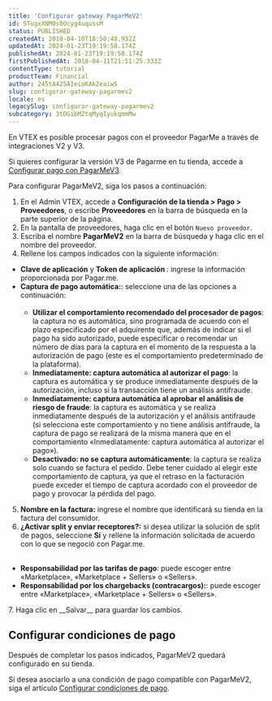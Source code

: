 ```yaml
---
title: 'Configurar gateway PagarMeV2'
id: 5TugxXNMOs0Ocyg4uqussM
status: PUBLISHED
createdAt: 2018-04-10T18:50:48.932Z
updatedAt: 2024-01-23T19:19:58.174Z
publishedAt: 2024-01-23T19:19:58.174Z
firstPublishedAt: 2018-04-11T21:51:25.333Z
contentType: tutorial
productTeam: Financial
author: 245tA425AIeioKAk2eaiwS
slug: configurar-gateway-pagarmev2
locale: es
legacySlug: configurar-gateway-pagarmev2
subcategory: 3tDGibM2tqMyqIyukqmmMw
---
```


En VTEX es posible procesar pagos con el proveedor PagarMe a través de integraciones V2 y V3.

<div class="alert alert-warning">
Si quieres configurar la versión V3 de Pagarme en tu tienda, accede a <a href="https://help.vtex.com/es/tutorial/configurar-pago-con-pagarmev3--5PMavdamrVijwIrHas9ndE">Configurar pago con PagarMeV3</a>.
</div>

Para configurar PagarMeV2, siga los pasos a continuación:

1. En el Admin VTEX, accede a __Configuración de la tienda > Pago > Proveedores__, o escribe __Proveedores__ en la barra de búsqueda en la parte superior de la página.
2. En la pantalla de proveedores, haga clic en el botón `Nuevo proveedor`.
3. Escriba el nombre __PagarMeV2__ en la barra de búsqueda y haga clic en el nombre del proveedor.
4. Rellene los campos indicados con la siguiente información:<br>
<ul>
<li><b>Clave de aplicación</b> y <b>Token de aplicación
</b>: ingrese la información proporcionada por Pagar.me.</li>
<li><b>Captura de pago automática:</b>: seleccione una de las opciones a continuación:<br><br>
    <ul>
    	<li><b>Utilizar el comportamiento recomendado del procesador de pagos</b>: la captura no es automática, sino programada de acuerdo con el plazo especificado por el adquirente que, además de indicar si el pago ha sido autorizado, puede especificar o recomendar un número de días para la captura en el momento de la respuesta a la autorización de pago (este es el comportamiento predeterminado de la plataforma).</li>
    	<li><b>Inmediatamente: captura automática al autorizar el pago</b>: la captura es automática y se produce inmediatamente después de la autorización, incluso si la transacción tiene un análisis antifraude.</li>
   		<li><b>Inmediatamente: captura automática al aprobar el análisis de riesgo de fraude</b>:  la captura es automática y se realiza inmediatamente después de la autorización y el análisis antifraude (si selecciona este comportamiento y no tiene análisis antifraude, la captura de pago se realizará de la misma manera que en el comportamiento «Inmediatamente: captura automática al autorizar el pago»).</li>
   		<li><b>Desactivado: no se captura automáticamente</b>:  la captura se realiza solo cuando se factura el pedido. Debe tener cuidado al elegir este comportamiento de captura, ya que el retraso en la facturación puede exceder el tiempo de captura acordado con el proveedor de pago y provocar la pérdida del pago.</li>
    </ul>
  </li>
</ul>

5. __Nombre en la factura:__ ingrese el nombre que identificará su tienda en la factura del consumidor.
6. __¿Activar split y enviar receptores?:__ si desea utilizar la solución de split de pagos, seleccione __Sí__ y rellene la información solicitada de acuerdo con lo que se negoció con Pagar.me. <br><br>
<ul>
  <li><b>Responsabilidad por las tarifas de pago</b>: puede escoger entre «Marketplace», «Marketplace + Sellers» o «Sellers».</li>
  <li><b>Responsabilidad por los chargebacks (contracargos):</b>:  puede escoger entre «Marketplace», «Marketplace + Sellers» o «Sellers».</li>
</ul>
7. Haga clic en __Salvar__ para guardar los cambios.

## Configurar condiciones de pago

Después de completar los pasos indicados, PagarMeV2 quedará configurado en su tienda. 

Si desea asociarlo a una condición de pago compatible con PagarMeV2, siga el artículo [Configurar condiciones de pago](https://help.vtex.com/es/tutorial/condicoes-de-pagamento).
